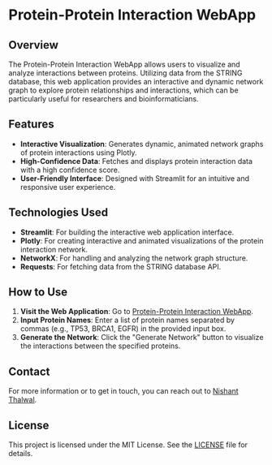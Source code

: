 # Protein-Protein Interaction WebApp

## Overview

The Protein-Protein Interaction WebApp allows users to visualize and analyze interactions between proteins. Utilizing data from the STRING database, this web application provides an interactive and dynamic network graph to explore protein relationships and interactions, which can be particularly useful for researchers and bioinformaticians.

## Features

- **Interactive Visualization**: Generates dynamic, animated network graphs of protein interactions using Plotly.
- **High-Confidence Data**: Fetches and displays protein interaction data with a high confidence score.
- **User-Friendly Interface**: Designed with Streamlit for an intuitive and responsive user experience.

## Technologies Used

- **Streamlit**: For building the interactive web application interface.
- **Plotly**: For creating interactive and animated visualizations of the protein interaction network.
- **NetworkX**: For handling and analyzing the network graph structure.
- **Requests**: For fetching data from the STRING database API.

## How to Use

1. **Visit the Web Application**: Go to [Protein-Protein Interaction WebApp](https://ppi-vnmkv.onrender.com).
2. **Input Protein Names**: Enter a list of protein names separated by commas (e.g., TP53, BRCA1, EGFR) in the provided input box.
3. **Generate the Network**: Click the "Generate Network" button to visualize the interactions between the specified proteins.

## Contact

For more information or to get in touch, you can reach out to [Nishant Thalwal](https://www.linkedin.com/in/nishant-thalwal-a32091219/).

## License

This project is licensed under the MIT License. See the [LICENSE](LICENSE) file for details.

